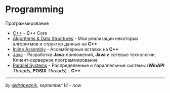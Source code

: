 # Programming
Программирование

* [C++](https://github.com/Drapegnik/bsu/tree/master/programming/c++) - **C++** Core
* [Algorithms & Data Structures](https://github.com/Drapegnik/bsu/tree/master/programming/algorithms-data-structures) - Мои реализации некоторых алгоритмов и структур данных на **C++**
* [Inline Assembly](https://github.com/Drapegnik/bsu/tree/master/programming/inline-assembly) - Ассемблерные вставки на **C++**
* [Java](https://github.com/Drapegnik/bsu/tree/master/programming/java) - Разработка **Java**-приложений, **Java** и сетевые технологии, Клиент-серверное программирование
* [Parallel Systems](https://github.com/Drapegnik/bsu/tree/master/programming/parallel-systems) - Распределенные и параллельные системы (**WinAPI** *Threads*, **POSIX** *Threads*) - **C++**

***

*by [@drapegnik](https://github.com/Drapegnik), september'14 - now*